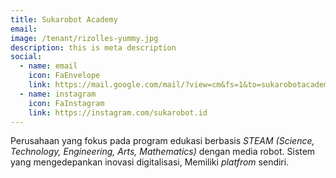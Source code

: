 ```yaml
---
title: Sukarobot Academy
email: 
image: /tenant/rizolles-yummy.jpg
description: this is meta description
social:
  - name: email
    icon: FaEnvelope
    link: https://mail.google.com/mail/?view=cm&fs=1&to=sukarobotacademy@gmail.com
  - name: instagram
    icon: FaInstagram
    link: https://instagram.com/sukarobot.id
---
```

Perusahaan yang fokus pada program edukasi berbasis _STEAM (Science, Technology, Engineering, Arts, Mathematics)_ dengan media robot. Sistem yang mengedepankan inovasi digitalisasi, Memiliki _platfrom_ sendiri.
